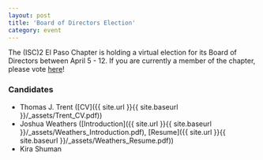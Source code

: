 ```yaml
---
layout: post
title: 'Board of Directors Election'
category: event
---
```


The (ISC)2 El Paso Chapter is holding a virtual election for its Board of Directors between April 5 - 12. If you are currently a member of the chapter, please vote [here](https://us1.list-manage.com/survey?u=5ac41cf0e3546cfb096662988&id=b4c448ec11)!

### Candidates
* Thomas J. Trent ([CV]({{ site.url }}{{ site.baseurl }}/_assets/Trent_CV.pdf))
* Joshua Weathers ([Introduction]({{ site.url }}{{ site.baseurl }}/_assets/Weathers_Introduction.pdf), [Resume]({{ site.url }}{{ site.baseurl }}/_assets/Weathers_Resume.pdf))
* Kira Shuman
